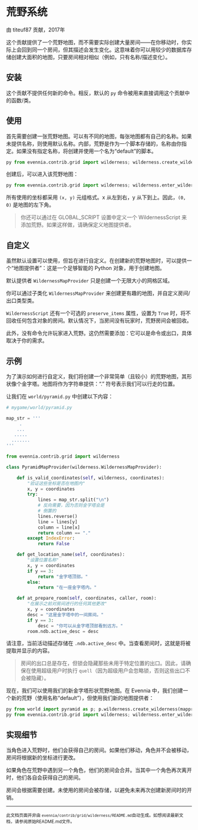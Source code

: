 # 荒野系统

由 titeuf87 贡献，2017年

这个贡献提供了一个荒野地图，而不需要实际创建大量房间——在你移动时，你实际上会回到同一个房间，但其描述会发生变化。这意味着你可以用较少的数据库存储创建大面积的地图，只要房间相对相似（例如，只有名称/描述变化）。

## 安装

这个贡献不提供任何新的命令。相反，默认的 `py` 命令被用来直接调用这个贡献中的函数/类。

## 使用

首先需要创建一张荒野地图。可以有不同的地图，每张地图都有自己的名称。如果未提供名称，则使用默认名称。内部，荒野是作为一个脚本存储的，名称由你指定。如果没有指定名称，将创建并使用一个名为“default”的脚本。

```python
py from evennia.contrib.grid import wilderness; wilderness.create_wilderness()
```

创建后，可以进入该荒野地图：

```python
py from evennia.contrib.grid import wilderness; wilderness.enter_wilderness(me)
```

所有使用的坐标都采用 `(x, y)` 元组格式。x 从左到右，y 从下到上。因此，`(0, 0)` 是地图的左下角。

> 你还可以通过在 GLOBAL_SCRIPT 设置中定义一个 WildernessScript 来添加荒野。如果这样做，请确保定义地图提供者。

## 自定义

虽然默认设置可以使用，但旨在进行自定义。在创建新的荒野地图时，可以提供一个“地图提供者”：这是一个足够智能的 Python 对象，用于创建地图。

默认提供者 `WildernessMapProvider` 只是创建一个无限大小的网格区域。

你可以通过子类化 `WildernessMapProvider` 来创建更有趣的地图，并自定义房间/出口类型类。

`WildernessScript` 还有一个可选的 `preserve_items` 属性，设置为 `True` 时，将不回收任何包含对象的房间。默认情况下，当房间没有玩家时，荒野房间会被回收。

此外，没有命令允许玩家进入荒野。这仍然需要添加：它可以是命令或出口，具体取决于你的需求。

## 示例

为了演示如何进行自定义，我们将创建一个非常简单（且较小）的荒野地图，其形状像个金字塔。地图将作为字符串提供：“.” 符号表示我们可以行走的位置。

让我们在 `world/pyramid.py` 中创建以下内容：

```python
# mygame/world/pyramid.py

map_str = '''
     .
    ...
   .....
  .......
'''

from evennia.contrib.grid import wilderness

class PyramidMapProvider(wilderness.WildernessMapProvider):

    def is_valid_coordinates(self, wilderness, coordinates):
        "验证这些坐标是否在地图内"
        x, y = coordinates
        try:
            lines = map_str.split("\n")
            # 反向需要，因为否则金字塔会是
            # 倒置的
            lines.reverse()
            line = lines[y]
            column = line[x]
            return column == "."
        except IndexError:
            return False

    def get_location_name(self, coordinates):
        "设置位置名称"
        x, y = coordinates
        if y == 3:
            return "金字塔顶部。"
        else:
            return "在一座金字塔内。"

    def at_prepare_room(self, coordinates, caller, room):
        "在展示之前对房间进行的任何其他更改"
        x, y = coordinates
        desc = "这是金字塔中的一间房间。"
        if y == 3:
            desc = "你可以从金字塔顶部看到远方。"
        room.ndb.active_desc = desc
```

请注意，当前活动描述存储在 `.ndb.active_desc` 中。当查看房间时，这就是将被提取并显示的内容。

> 房间的出口总是存在，但锁会隐藏那些未用于特定位置的出口。因此，请确保在使用超级用户时执行 `quell`（因为超级用户会忽略锁，否则这些出口不会被隐藏）。

现在，我们可以使用我们的新金字塔形状荒野地图。在 Evennia 中，我们创建一个新的荒野（使用名称“default”），但使用我们新的地图提供者：

```python
py from world import pyramid as p; p.wilderness.create_wilderness(mapprovider=p.PyramidMapProvider())
py from evennia.contrib.grid import wilderness; wilderness.enter_wilderness(me, coordinates=(4, 1))
```

## 实现细节

当角色进入荒野时，他们会获得自己的房间。如果他们移动，角色并不会被移动，房间将根据新的坐标进行更改。

如果角色在荒野中遇到另一个角色，他们的房间会合并。当其中一个角色再次离开时，他们各自会获得自己的房间。

房间会根据需要创建。未使用的房间会被存储，以避免未来再次创建新房间时的开销。


----

<small>此文档页面并非由 `evennia/contrib/grid/wilderness/README.md`自动生成。如想阅读最新文档，请参阅原始README.md文件。</small>
